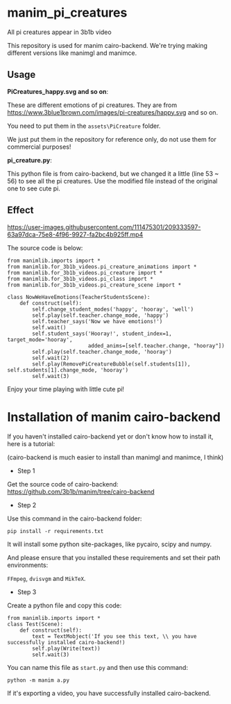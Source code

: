 # manim_pi_creatures
All pi creatures appear in 3b1b video

This repository is used for manim cairo-backend.
We're trying making different versions like manimgl and manimce.

## Usage
**PiCreatures_happy.svg and so on**:

These are different emotions of pi creatures. They are from https://www.3blue1brown.com/images/pi-creatures/happy.svg and so on.

You need to put them in the `assets\PiCreature` folder.

We just put them in the repository for reference only, do not use them for commercial purposes!

**pi_creature.py**:

This python file is from cairo-backend, but we changed it a little (line 53 ~ 56) to see all the pi creatures. Use the modified file instead of the original one
to see cute pi.

## Effect

https://user-images.githubusercontent.com/111475301/209333597-63a97dca-75e8-4f96-9927-fa2bc4b925ff.mp4

The source code is below:

```
from manimlib.imports import *
from manimlib.for_3b1b_videos.pi_creature_animations import *
from manimlib.for_3b1b_videos.pi_creature import *
from manimlib.for_3b1b_videos.pi_class import *
from manimlib.for_3b1b_videos.pi_creature_scene import *

class NowWeHaveEmotions(TeacherStudentsScene):
    def construct(self):
        self.change_student_modes('happy', 'hooray', 'well')
        self.play(self.teacher.change_mode, 'happy')
        self.teacher_says('Now we have emotions!')
        self.wait()
        self.student_says('Hooray!', student_index=1, target_mode='hooray',
                          added_anims=[self.teacher.change, "hooray"])
        self.play(self.teacher.change_mode, 'hooray')
        self.wait(2)
        self.play(RemovePiCreatureBubble(self.students[1]), self.students[1].change_mode, 'hooray')
        self.wait(3)
```

Enjoy your time playing with little cute pi!

# Installation of manim cairo-backend

If you haven't installed cairo-backend yet or don't know how to install it, here is a tutorial:

(cairo-backend is much easier to install than manimgl and manimce, I think)

+ Step 1

Get the source code of cairo-backend: https://github.com/3b1b/manim/tree/cairo-backend

+ Step 2

Use this command in the cairo-backend folder:

```
pip install -r requirements.txt
```

It will install some python site-packages, like pycairo, scipy and numpy.

And please ensure that you installed these requirements and set their path environments:

`FFmpeg`, `dvisvgm` and `MikTeX`.

+ Step 3

Create a python file and copy this code:

```
from manimlib.imports import *
class Test(Scene):
    def construct(self):
        text = TextMobject('If you see this text, \\ you have successfully installed cairo-backend!)
        self.play(Write(text))
        self.wait(3)
```

You can name this file as `start.py` and then use this command:

`python -m manim a.py`

If it's exporting a video, you have successfully installed cairo-backend.
